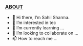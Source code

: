 <u><h3>ABOUT</h3></u>
- 👋 Hi there, I’m Sahil Sharma.
- 👀 I’m interested in tec
- 🌱 I’m currently learning ...
- 💞️ I’m looking to collaborate on ...
- 📫 How to reach me ...

<!---
Shas3c/Shas3c is a ✨ special ✨ repository because its `README.md` (this file) appears on your GitHub profile.
You can click the Preview link to take a look at your changes.
--->
